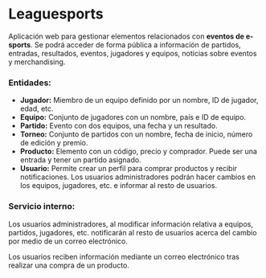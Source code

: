 # Leaguesports

Aplicación web para gestionar elementos relacionados con __eventos de e-sports__. Se podrá acceder de forma pública a información de partidos, entradas, resultados, eventos, jugadores y equipos, noticias sobre eventos y merchandising. 

### Entidades:

- __Jugador:__ Miembro de un equipo definido por un nombre, ID de jugador, edad, etc.
- __Equipo:__ Conjunto de jugadores con un nombre, país e ID de equipo.
- __Partido:__ Evento con dos equipos, una fecha y un resultado.
- __Torneo:__ Conjunto de partidos con un nombre, fecha de inicio, número de edición y premio.
- __Producto:__ Elemento con un código, precio y comprador. Puede ser una entrada y tener un partido asignado.
- __Usuario:__ Permite crear un perfil para comprar productos y recibir notificaciones. Los usuarios administradores podrán hacer cambios en los equipos, jugadores, etc. e informar al resto de usuarios.

### Servicio interno:

Los usuarios administradores, al modificar información relativa a equipos, partidos, jugadores, etc. notificarán al resto de usuarios acerca del cambio por medio de un correo electrónico. 

Los usuarios reciben información mediante un correo electrónico tras realizar una compra de un producto. 

